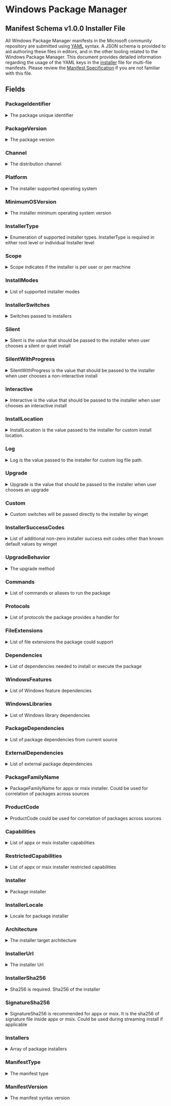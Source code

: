 [JSON Schema]:                              https://github.com/microsoft/winget-cli/blob/master/schemas/JSON/manifests/v1.0.0/manifest.installer.1.0.0.json
[Manifest Specification]:                   https://github.com/microsoft/winget-cli/blob/master/doc/ManifestSpecv1.0.md
[Windows Package Manager Manifest Creator]: https://github.com/microsoft/winget-create
[YAML]:                                     https://yaml.org/spec
[semantic version]:                         https://semver.org
[`winget upgrade`]:                         https://docs.microsoft.com/windows/package-manager/winget/upgrade
[App capability declarations]:              https://docs.microsoft.com/windows/uwp/packaging/app-capability-declarations
[MSIX]:                                     https://docs.microsoft.com/windows/msix/overview
[MSI]:                                      https://docs.microsoft.com/windows/win32/msi/windows-installer-portal
[Inno]:                                     https://jrsoftware.org/isinfo.php
[Nullsoft]:                                 https://sourceforge.net/projects/nsis
[WiX]:                                      https://wixtoolset.org
[Burn]:                                     https://wixtoolset.org/documentation/manual/v3/bundle

# Windows Package Manager
## Manifest Schema v1.0.0 Installer File
All Windows Package Manager manifests in the Microsoft community repository are submitted using [YAML] syntax. A JSON schema is provided to aid authoring these files in editors, and in the other tooling related to the Windows Package Manager. This document provides detailed information regarding the usage of the YAML keys in the [installer][JSON Schema] file for multi-file manifests. Please review the [Manifest Specification] if you are not familiar with this file.


## Fields
### PackageIdentifier
<details>
 <summary>The package unique identifier</summary>

 #### Required Field
 This key is the unique identifier for a given package. This value is generally in the form of `Publisher.Package`. It is case sensitive, and this value must match the folder structure under the partition directory in GitHub.
</details>

### PackageVersion
<details>
 <summary>The package version</summary>

 #### Required Field
 This key represents the version of the package. It is related to the specific release this manifests targets. In some cases you will see a perfectly formed [semantic version] number, and in other cases you might see something different. These may be date driven, or they might have other characters with some package specific meaning for example.

 The Windows Package Manager client uses this version to determine if an upgrade for a package is available. In some cases, packages may be released with a marketing driven version, and that causes trouble with the [`winget upgrade`] command.

 >Note: The current best practice is to use the value reported in Add / Remove Programs when this version of the package is installed. In some cases, packages do not report a version resulting in an upgrade loop or other unwanted behavior. This practice may seem contrary to using semantic versioning, but it provides the best end to end experience for customers. It will take time for publishers and ISVs to migrate to semantic versioning, and some may intentionally choose to preserve other versioning schemes.
</details>

### Channel
<details>
 <summary>The distribution channel</summary>

 #### Optional Field
 This key represents the distribution channel for a package. Examples may include "stable" or "beta".

 >Note: This key is included for future use. The Windows Package Manager currently does not have any behavior associated with this key. The intent behind this key is to help disambiguate the different channels for packages lacking support for side by side installation. Some packages support having more than one package channel available on a system simultaneously; in this case it is better to use unique packages rather than channels. This key is intended to ensure the proper channel for a package is used during install and upgrade scenarios.
 </details>

### Platform
<details>
 <summary>The installer supported operating system</summary>

 #### Optional Field
 This key represents the Windows platform targeted by the installer. The Windows Package Manager currently supports "Windows.Desktop" and "Windows.Universal". The Windows Package Manager client currently has no behavior associated with this property. It was added for future looking scenarios.

 >Note: This key may be present in the root of the manifest as the default value for all installer nodes. This key may also be present in an individual installer node as well. If this key is in the manifest root and in an installer node, the value in the installer node will apply.
</details>

### MinimumOSVersion
<details>
 <summary>The installer minimum operating system version</summary>

 #### Optional Field
 This key represents the minimum version of the Windows operating system supported by the package.

 >Note: This key may be present in the root of the manifest as the default value for all installer nodes. This key may also be present in an individual installer node as well. If this key is in the manifest root and in an installer node, the value in the installer node will apply.
</details>

### InstallerType
<details>
 <summary>Enumeration of supported installer types. InstallerType is required in either root level or individual Installer level</summary>

 #### Required Field
 This key represents the installer type for the package. The Windows Package Manager supports [MSIX], [MSI], and executable installers. Some well known formats ([Inno], [Nullsoft], [WiX], and [Burn]) provide standard sets of installer switches to provide different installer experiences.

 >Note: The Windows Package Manager defaults to the install mode providing install progress. A best practice is to determine if one of the supported installer technologies was used to build an installer with the .exe file extension. The [Windows Package Manager Manifest Creator] tool can be used to determine if one of the known tools was used to build an installer with the .exe file extension.

 >Note: The Windows Package Manager does not support loose executables with the .exe or .com file extension directly. Compressed files containing installers,  loose executables, and Progressive Web Applications (PWAs) are also not supported.

 >Note: This key may be present in the root of the manifest as the default value for all installer nodes. This key may also be present in an individual installer node as well. If this key is in the manifest root and in an installer node, the value in the installer node will apply.
</details>

### Scope
<details>
 <summary>Scope indicates if the installer is per user or per machine</summary>

 #### Optional Field
 This key represents the scope the package is installed under. The two configurations are "user" and "machine". Some installers support only one of these scopes while others support both via arguments passed to the installer using "InstallerSwitches".

 >Note: This key may be present in the root of the manifest as the default value for all installer nodes. This key may also be present in an individual installer node as well. If this key is in the manifest root and in an installer node, the value in the installer node will apply.
</details>

### InstallModes
<details>
 <summary>List of supported installer modes</summary>

 #### Optional Field
 This key represents the install modes supported by the installer. The Microsoft community package repository requires a package support "silent" and "silent with progress". The Windows Package Manager also supports "interactive" installers. The Windows Package Manager client does not have any behavior associated with this key.

 >Note: Some installers will attempt to install missing dependencies. If these dependencies require user interaction, the package will not be allowed into the Microsoft community package repository.

 >Note: This key may be present in the root of the manifest as the default value for all installer nodes. This key may also be present in an individual installer node as well. If this key is in the manifest root and in an installer node, the value in the installer node will apply.
</details>

### InstallerSwitches
<details>
 <summary>Switches passed to installers</summary>

 #### Optional Field
 This key represents the set of switches passed to installers.

 >Note: The Microsoft community repository currently requires support for silent and silent with progress installation. Many custom .exe installers will require the proper switches to meet this requirement. The [Windows Package Manager Manifest Creator] tool can be used to determine if one of the known tools was used to build an installer with the .exe file extension. In the event the tool is unable to determine the tool used to build the installer, the publisher may have documentation for the proper switches.
</details>

### Silent
<details>
 <summary>Silent is the value that should be passed to the installer when user chooses a silent or quiet install</summary>

 #### Optional Field
 This key represents switches passed to the installer to provide a silent install experience. These would be used when the command `winget install <package> --silent` is executed.

 >Note: When the Windows Package Manager installs a package using the "silent" install mode, any custom switches will also be passed to the installer. If a user applies override switches via command line via the Windows Package Manager, none of the switches from the manifest will be passed to the installer.

 >Note: This key may be present in the root of the manifest as the default value for all installer nodes. This key may also be present in an individual installer node as well. If this key is in the manifest root and in an installer node, the value in the installer node will apply.
</details>

### SilentWithProgress
<details>
 <summary>SilentWithProgress is the value that should be passed to the installer when user chooses a non-interactive install</summary>

 #### Optional Field
 This key represents switches passed to the installer to provide a silent with progress install experience. This is intended to allow a progress indication to the user, and the indication may come from an installer UI dialogue, but it must not require user interaction to complete. The Windows Package Manager currently defaults to this install experience.

 >Note: When the Windows Package Manager installs a package using the "silent with progress" install mode, any custom switches will also be passed to the installer. If a user applies override switches via command line via the Windows Package Manager, none of the switches from the manifest will be passed to the installer.
</details>

### Interactive
<details>
 <summary>Interactive is the value that should be passed to the installer when user chooses an interactive install</summary>

 #### Optional Field
 This key represents switches passed to the installer to provide an interactive install experience. This is intended to allow a user to interact with the installer. These would be used when the command `winget install <package> --interactive` is executed.

 >Note: When the Windows Package Manager installs a package using the "interactive" install mode, any custom switches will also be passed to the installer. If a user applies override switches via command line via the Windows Package Manager, none of the switches from the manifest will be passed to the installer.

</details>

### InstallLocation
<details>
 <summary>InstallLocation is the value passed to the installer for custom install location. </summary>

 #### Optional Field
 This key represents the path to install the package if the installer supports installing the package in a user configurable location. The **&lt;INSTALLPATH&gt;** token can be included in the switch value so the Windows Package Manager will replace the token with user provided path.
</details>

### Log
<details>
 <summary>Log is the value passed to the installer for custom log file path.</summary>

 #### Optional Field
  This key represents the path logs will be directed to if the installer supports specifying the log path in a user configurable location. The **&lt;LOGPATH&gt;** token can be included in the switch value so the Windows Package Manager will replace the token with user provided path.
</details>

### Upgrade
<details>
 <summary>Upgrade is the value that should be passed to the installer when user chooses an upgrade</summary>

 #### Optional Field
 This key represents the switches to be passed to the installer during an upgrade. This will happen only if the upgrade behavior is "install".

 >Note: If a user applies override switches via command line via the Windows Package Manager, none of the switches from the manifest will be passed to the installer.
</details>

### Custom
<details>
 <summary>Custom switches will be passed directly to the installer by winget</summary>

 #### Optional Field
 This key represents any switches the Windows Package Manager will pass to the installer in addition to "Silent", "SilentWithProgress", and "Interactive".

 >Note: If a user applies override switches via command line via the Windows Package Manager, none of the switches from the manifest will be passed to the installer.
</details>

### InstallerSuccessCodes
<details>
 <summary>List of additional non-zero installer success exit codes other than known default values by winget</summary>

 #### Optional Field
 This key represents any status codes returned by the installer representing a success condition other than zero.

 >Note: Some return codes indicate a reboot is suggested or required. The Windows Package Manager does not support the reboot behavior currently. Some installers will force a reboot, and the Windows Package Manager does not currently suppress reboot behavior.

 >Note: This key may be present in the root of the manifest as the default value for all installer nodes. This key may also be present in an individual installer node as well. If this key is in the manifest root and in an installer node, the value in the installer node will apply.
</details>

### UpgradeBehavior
<details>
 <summary>The upgrade method</summary>

 #### Optional Field
 This key represents what the Windows Package Manager should do regarding the currently installed package during a package upgrade. If the package should be uninstalled first, the "uninstallPrevious" value should be specified.

 >Note: This key may be present in the root of the manifest as the default value for all installer nodes. This key may also be present in an individual installer node as well. If this key is in the manifest root and in an installer node, the value in the installer node will apply.
</details>

### Commands
<details>
 <summary>List of commands or aliases to run the package</summary>

 #### Optional Field
 This key represents any commands or aliases used to execute the package after it has been installed.

 >Note: The Windows Package Manager does not update the path during the install workflow. In those cases, the user may need to restart their shell or terminal before the command will execute the newly installed package. The Windows Package Manager does not support any behavior related to commands or aliases.

 >Note: This key may be present in the root of the manifest as the default value for all installer nodes. This key may also be present in an individual installer node as well. If this key is in the manifest root and in an installer node, the value in the installer node will apply.
</details>

### Protocols
<details>
 <summary>List of protocols the package provides a handler for</summary>

 #### Optional Field
 This key represents any protocols supported by the package. The Windows Package Manager does not support any behavior related to protocols handled by a package.

 >Note: This key may be present in the root of the manifest as the default value for all installer nodes. This key may also be present in an individual installer node as well. If this key is in the manifest root and in an installer node, the value in the installer node will apply.
</details>

### FileExtensions
<details>
 <summary>List of file extensions the package could support</summary>

 #### Optional Field
 This key represents any file extensions supported by the package. The Windows Package Manager does not support any behavior related to the file extensions supported by the package.

 >Note: This key may be present in the root of the manifest as the default value for all installer nodes. This key may also be present in an individual installer node as well. If this key is in the manifest root and in an installer node, the value in the installer node will apply.
</details>

### Dependencies
<details>
 <summary>List of dependencies needed to install or execute the package</summary>

 #### Optional Field
 This key represents any dependencies required to install or run the package.

 >Note: The Windows Package Manager does not support any behavior related to dependencies.

 >Note: This key may be present in the root of the manifest as the default value for all installer nodes. This key may also be present in an individual installer node as well. If this key is in the manifest root and in an installer node, the value in the installer node will apply.
</details>

### WindowsFeatures
<details>
 <summary>List of Windows feature dependencies</summary>

 #### Optional Field
 This key represents any Windows features required to install or run the package.

 >Note: The Windows Package Manager does not support any behavior related to dependencies.
</details>

### WindowsLibraries
<details>
 <summary>List of Windows library dependencies</summary>

 #### Optional Field
 This key represents any Windows libraries required to install or run the package.

 >Note: The Windows Package Manager does not support any behavior related to dependencies.
</details>

### PackageDependencies
<details>
 <summary>List of package dependencies from current source</summary>

 #### Optional Field
 This key represents any packages from the same source required to install or run the package.

 >Note: The Windows Package Manager does not support any behavior related to dependencies.
</details>

### ExternalDependencies
<details>
 <summary>List of external package dependencies</summary>

 #### Optional Field
 This key represents any external dependencies required to install or run the package.

 >Note: The Windows Package Manager does not support any behavior related to dependencies.
</details>

### PackageFamilyName
<details>
 <summary>PackageFamilyName for appx or msix installer. Could be used for correlation of packages across sources</summary>

 #### Optional Field
 This key represents the package family name specified in an MSIX installer. This value is used to assist with matching packages from a source to the program installed in Windows via Add / Remove Programs for list, and upgrade behavior.

 >Note: This key may be present in the root of the manifest as the default value for all installer nodes. This key may also be present in an individual installer node as well. If this key is in the manifest root and in an installer node, the value in the installer node will apply.
</details>

### ProductCode
<details>
 <summary>ProductCode could be used for correlation of packages across sources</summary>

 #### Optional Field
 This key represents the product code specified in an MSI installer. This value is used to assist with matching packages from a source to the program installed in Windows via Add / Remove Programs for list, and upgrade behavior.

 >Note: This key may be present in the root of the manifest as the default value for all installer nodes. This key may also be present in an individual installer node as well. If this key is in the manifest root and in an installer node, the value in the installer node will apply.
</details>

### Capabilities
<details>
 <summary>List of appx or msix installer capabilities</summary>

 #### Optional Field
 This key represents the capabilities provided by an MSIX package. More information is available for [App capability declarations]

 >Note: This key may be present in the root of the manifest as the default value for all installer nodes. This key may also be present in an individual installer node as well. If this key is in the manifest root and in an installer node, the value in the installer node will apply.
</details>

### RestrictedCapabilities
<details>
 <summary>List of appx or msix installer restricted capabilities</summary>

 #### Optional Field
 This key represents the restricted capabilities provided by an MSIX package.More information is available for [App capability declarations]

 >Note: This key may be present in the root of the manifest as the default value for all installer nodes. This key may also be present in an individual installer node as well. If this key is in the manifest root and in an installer node, the value in the installer node will apply.
</details>

### Installer
<details>
 <summary>Package installer</summary>

 #### Required Field
 The key represents an installer for a package.

 >Note: Many of the keys related to installers may either be at the root level of the manifest, or included in an installer. Any values provided at the root level and not specified in an installer will be inherited.
</details>

### InstallerLocale
<details>
 <summary>Locale for package installer</summary>

 #### Optional Field
 This key represents the locale for an installer *not* the package meta-data. Some installers are compiled with locale or language specific properties. If this key is present, it is used to represent the package locale for an installer.

 >Note: This key may be present in the root of the manifest as the default value for all installer nodes. This key may also be present in an individual installer node as well. If this key is in the manifest root and in an installer node, the value in the installer node will apply.

</details>

### Architecture
<details>
 <summary>The installer target architecture</summary>

 #### Required Field
 This key represents the hardware architecture targeted by the installer. The Windows Package Manager will attempt to determine the best architecture to use. If emulation is available and the native hardware architecture does not have a supported installer, the emulated architecture may be used.
 </details>

### InstallerUrl
<details>
 <summary>The installer Url</summary>

 #### Required Field
 This key represents the URL to download the installer.
</details>

### InstallerSha256
<details>
 <summary>Sha256 is required. Sha256 of the installer</summary>

 #### Required Field
 This key represents the SHA 256 hash for the installer. It is used to confirm the installer has not been modified. The Windows Package Manager will compare the hash in the manifest with the calculated hash of the installer after it has been downloaded.

 >Note:  The [Windows Package Manager Manifest Creator] can be used to determine the SHA 256 of the installer. The `winget hash &lt;pathToInstaller&gt;` command can also be used to determine the SHA 256 of the installer.
</details>

### SignatureSha256
<details>
 <summary>SignatureSha256 is recommended for appx or msix. It is the sha256 of signature file inside appx or msix. Could be used during streaming install if applicable</summary>

 #### Optional Field
 This key represents the signature file (AppxSignature.p7x) inside an MSIX installer. It is used to provide streaming install for MSIX packages.

 >Note: MSIX installers must be signed to be included in the Microsoft community package repository. If the installer is an MSIX this signature should be included in the manifest. The [Windows Package Manager Manifest Creator] can be used to determine the signature SHA 256. The `winget hash <pathToInstaller> --msix` command can also be used to determine the signature SHA 256.
</details>

### Installers
<details>
 <summary>Array of package installers</summary>

 #### Required Field
 This key must be present for each installer for this version of the package. There may be multiple installer nodes to support different architectures, locales, install scopes (User vs. Machine)
</details>

### ManifestType
<details>
 <summary>The manifest type</summary>

 #### Required Field
 This key must have the value "installer". The Microsoft community package repository validation pipelines also use this value to determine appropriate validation rules when evaluating this file.
</details>

### ManifestVersion
<details>
 <summary>The manifest syntax version</summary>

 #### Required Field
 This key must have the value "1.0.0". The Microsoft community package repository validation pipelines also use this value to determine appropriate validation rules when evaluating this file.
</details>
